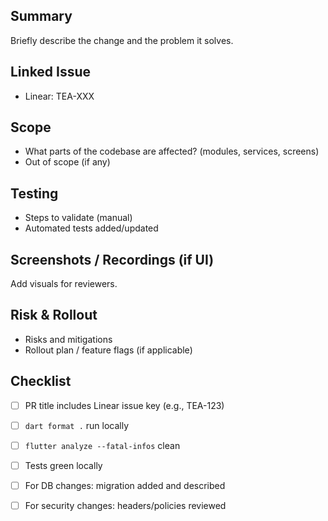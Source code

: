 ## Summary

Briefly describe the change and the problem it solves.

## Linked Issue

- Linear: TEA-XXX

## Scope

- What parts of the codebase are affected? (modules, services, screens)
- Out of scope (if any)

## Testing

- Steps to validate (manual)
- Automated tests added/updated

## Screenshots / Recordings (if UI)

Add visuals for reviewers.

## Risk & Rollout

- Risks and mitigations
- Rollout plan / feature flags (if applicable)

## Checklist

- [ ] PR title includes Linear issue key (e.g., TEA-123)
- [ ] `dart format .` run locally
- [ ] `flutter analyze --fatal-infos` clean
- [ ] Tests green locally
- [ ] For DB changes: migration added and described
- [ ] For security changes: headers/policies reviewed



